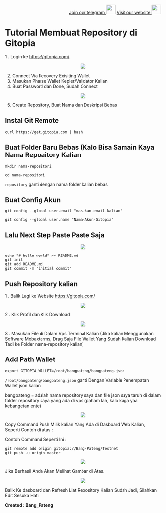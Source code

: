 <p style="font-size:14px" align="right">
<a href="https://t.me/bangpateng_group" target="_blank">Join our telegram <img src="https://user-images.githubusercontent.com/50621007/183283867-56b4d69f-bc6e-4939-b00a-72aa019d1aea.png" width="30"/></a>
<a href="https://bangpateng.com/" target="_blank">Visit our website <img src="https://user-images.githubusercontent.com/38981255/184068977-2d456b1a-9b50-4b75-a0a7-4909a7c78991.png" width="30"/></a>
</p>

# Tutorial Membuat Repository di Gitopia

1 . Login ke https://gitopia.com/

<p align="center">
  <img height="auto" height="auto" src="https://user-images.githubusercontent.com/38981255/201937434-8cb51337-b53b-435a-a168-fe6de4dcfdcd.JPG">
</p>

2. Connect Via Recovery Exisiting Wallet
3. Masukan Pharse Wallet Kepler/Validator Kalian
4. Buat Password dan Done, Sudah Connect

<p align="center">
  <img height="auto" height="auto" src="https://user-images.githubusercontent.com/38981255/201937686-68dd3dca-db89-413e-aeae-a9f2f9bbd018.jpg">
</p>

5. Create Repository, Buat Nama dan Deskripsi Bebas

## Instal Git Remote
```
curl https://get.gitopia.com | bash
```
## Buat Folder Baru Bebas (Kalo Bisa Samain Kaya Nama Repoaitory Kalian
```
mkdir nama-repositori
```
```
cd nama-repositori
```
`repository` ganti dengan nama folder kalian bebas

## Buat Config Akun
```
git config --global user.email "masukan-email-kalian"
```
```
git config --global user.name "Nama-Akun-Gitopia"
```
## Lalu Next Step Paste Paste Saja

<p align="center">
  <img height="auto" height="auto" src="https://user-images.githubusercontent.com/38981255/201942175-c6952a60-9f01-4319-8908-253d2e355fe4.jpg">
</p>

```
echo "# hello-world" >> README.md
git init
git add README.md
git commit -m "initial commit"
```
## Push Repository kalian

1 . Balik Lagi ke Website https://gitopia.com/

<p align="center">
  <img height="auto" height="auto" src="https://user-images.githubusercontent.com/38981255/201938703-06a4dedf-919d-40ab-a388-c1d452ebedb0.JPG">
</p>

2 . Klik Profil dan Klik Download

<p align="center">
  <img height="auto" height="auto" src="https://user-images.githubusercontent.com/38981255/201938897-6b6b970d-e9dd-449e-b873-e19e72e04b14.jpg">
</p>

3 . Masukan File di Dalam Vps Terminal Kalian (Jika kalian Menggunakan Software Mobaxterms, Drag Saja File Wallet Yang Sudah Kalian Download Tadi ke Folder nama-repository kalian)

## Add Path Wallet
```
export GITOPIA_WALLET=/root/bangpateng/bangpateng.json
```
`/root/bangpateng/bangpateng.json` ganti Dengan Variable Penempatan Wallet json kalian

bangpateng = adalah nama repository saya dan file json saya taruh di dalam folder repository saya yang ada di vps (paham lah, kalo kaga yaa kebangetan ente)

<p align="center">
  <img height="auto" height="auto" src="https://user-images.githubusercontent.com/38981255/201940398-7bae505c-102e-4dfd-8e59-1e94b3395b9f.JPG">
</p>

Copy Command Push Milik kalian Yang Ada di Dasboard Web Kalian, Seperti Contoh di atas : 

Contoh Command Seperti Ini : 

```
git remote add origin gitopia://Bang-Pateng/Testnet
git push -u origin master
```

<p align="center">
  <img height="auto" height="auto" src="https://user-images.githubusercontent.com/38981255/201939228-aec98a31-9cd3-42e5-8715-8e70ffad05ed.JPG">
</p>

Jika Berhasil Anda Akan Melihat Gambar di Atas.

<p align="center">
  <img height="auto" height="auto" src="https://user-images.githubusercontent.com/38981255/201940941-52400c4a-6da1-4dbb-ab7e-f8301a352a94.jpg">
</p>

Balik Ke dasboard dan Refresh Liat Repository Kalian Sudah Jadi, Silahkan Edit Sesuka Hati

**Created : Bang_Pateng**
